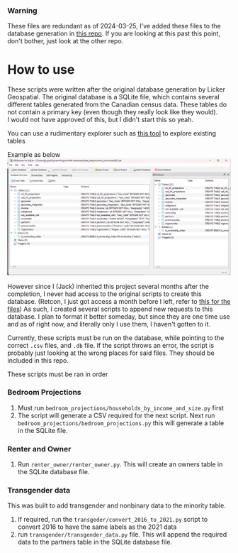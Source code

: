 ### Warning
These files are redundant as of 2024-03-25, I've added these files to the database generation in [this repo](https://github.com/UBC-HART/HNA-DataGen).
If you are looking at this past this point, don't bother, just look at the other repo.

# How to use
These scripts were written after the original database generation by 
Licker Geospatial.  The original database is a SQLite file, which contains
several different tables generated from the Canadian census data.  These tables
do not contain a primary key (even though they really look like they would).  
I would not have approved of this, but I didn't start this so yeah.

You can use a rudimentary explorer such as [this tool](https://sqlitebrowser.org/)
to explore existing tables

Example as below
![img.png](images/sqlitebrowser.png)

However since I (Jack) inherited this project several months after the completion,
I never had access to the original scripts to create this database.  (Retcon, I just got access a month before I left, 
refer to [this for the files](https://github.com/UBC-HART/HNA-DataGen))  As such, I created several 
scripts to append new requests to this database. I plan to format it better 
someday, but since they are one time use and as of right now, and literally only I 
use them, I haven't gotten to it.  

Currently, these scripts must be run on the database, while pointing to the correct
`.csv` files, and `.db` file.  If the script throws an error, the script is probably
just looking at the wrong places for said files.  They should be included in this repo.

These scripts must be ran in order

### Bedroom Projections
1. Must run `bedroom_projections/households_by_income_and_size.py` first
2. The script will generate a CSV required for the next script.  Next run `bedroom_projections/bedroom_projections.py`
this will generate a table in the SQLite file. 

### Renter and Owner
1. Run `renter_owner/renter_owner.py`.  This will create an owners table in the SQLite database file.

### Transgender data
This was built to add transgender and nonbinary data to the minority table.
1. If required, run the `transgeder/convert_2016_to_2021.py` script to convert 2016 to have the same labels as the 2021 data
2. run `transgender/transgender_data.py` file.  This will append the required data to the partners table in the SQLite database file.
